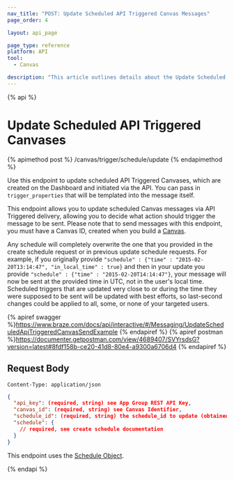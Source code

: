 ```yaml
---
nav_title: "POST: Update Scheduled API Triggered Canvas Messages"
page_order: 4

layout: api_page

page_type: reference
platform: API
tool:
  - Canvas

description: "This article outlines details about the Update Scheduled API Triggered Canvases Braze endpoint."
---
```

{% api %}
# Update Scheduled API Triggered Canvases
{% apimethod post %}
/canvas/trigger/schedule/update
{% endapimethod %}

Use this endpoint to update scheduled API Triggered Canvases, which are created on the Dashboard and initiated via the API. You can pass in `trigger_properties` that will be templated into the message itself.

This endpoint allows you to update scheduled Canvas messages via API Triggered delivery, allowing you to decide what action should trigger the message to be sent. Please note that to send messages with this endpoint, you must have a Canvas ID, created when you build a [Canvas]({{site.baseurl}}/api/identifier_types/#canvas-api-identifier).

Any schedule will completely overwrite the one that you provided in the create schedule request or in previous update schedule requests. For example, if you originally provide `"schedule" : {"time" : "2015-02-20T13:14:47", "in_local_time" : true}` and then in your update you provide `"schedule" : {"time" : "2015-02-20T14:14:47"}`, your message will now be sent at the provided time in UTC, not in the user's local time. Scheduled triggers that are updated very close to or during the time they were supposed to be sent will be updated with best efforts, so last-second changes could be applied to all, some, or none of your targeted users.


{% apiref swagger %}https://www.braze.com/docs/api/interactive/#/Messaging/UpdateScheduledApiTriggeredCanvasSendExample {% endapiref %}
{% apiref postman %}https://documenter.getpostman.com/view/4689407/SVYrsdsG?version=latest#8fdf158b-ce20-41d8-80e4-a9300a6706d4 {% endapiref %}

## Request Body

```
Content-Type: application/json
```

```json
{
  "api_key": (required, string) see App Group REST API Key,
  "canvas_id": (required, string) see Canvas Identifier,
  "schedule_id": (required, string) the schedule_id to update (obtained from the response to create schedule),
  "schedule": {
    // required, see create schedule documentation
  }
}
```

This endpoint uses the [Schedule Object]({{site.baseurl}}/api/objects_filters/schedule_object/).

{% endapi %}
